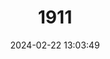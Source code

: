 ---
title: "1911"
category: "Apomys hylocetes"
draft: false
date: 2024-02-22 13:03:49
languages:
  English: ["Mt. Apo Forest Mouse", "Mindanao Mossy Forest Apomys"]
  German: ["Apo-Waldmaus"]
---